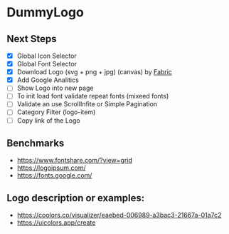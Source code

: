 # DummyLogo

## Next Steps

- [x] Global Icon Selector
- [x] Global Font Selector
- [x] Download Logo (svg + png + jpg) (canvas) by [Fabric](https://fabricjs.com/)
- [x] Add Google Analitics
- [ ] Show Logo into new page
- [ ] To init load font validate repeat fonts (mixeed fonts)
- [ ] Validate an use ScrollInfite or Simple Pagination
- [ ] Category Filter (logo-item)
- [ ] Copy link of the Logo

## Benchmarks

- https://www.fontshare.com/?view=grid
- https://logoipsum.com/
- https://fonts.google.com/

## Logo description or examples:

- https://coolors.co/visualizer/eaebed-006989-a3bac3-21667a-01a7c2
- https://uicolors.app/create
